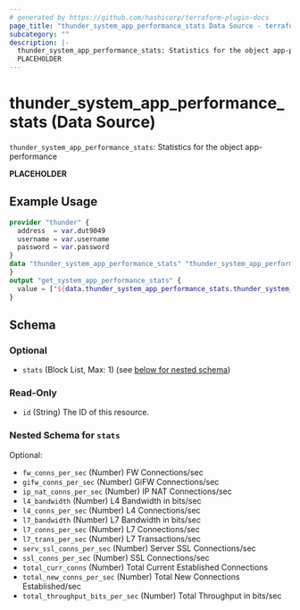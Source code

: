 ```yaml
---
# generated by https://github.com/hashicorp/terraform-plugin-docs
page_title: "thunder_system_app_performance_stats Data Source - terraform-provider-thunder"
subcategory: ""
description: |-
  thunder_system_app_performance_stats: Statistics for the object app-performance
  PLACEHOLDER
---
```


# thunder_system_app_performance_stats (Data Source)

`thunder_system_app_performance_stats`: Statistics for the object app-performance

__PLACEHOLDER__

## Example Usage

```terraform
provider "thunder" {
  address  = var.dut9049
  username = var.username
  password = var.password
}
data "thunder_system_app_performance_stats" "thunder_system_app_performance_stats" {
}
output "get_system_app_performance_stats" {
  value = ["${data.thunder_system_app_performance_stats.thunder_system_app_performance_stats}"]
}
```

<!-- schema generated by tfplugindocs -->
## Schema

### Optional

- `stats` (Block List, Max: 1) (see [below for nested schema](#nestedblock--stats))

### Read-Only

- `id` (String) The ID of this resource.

<a id="nestedblock--stats"></a>
### Nested Schema for `stats`

Optional:

- `fw_conns_per_sec` (Number) FW Connections/sec
- `gifw_conns_per_sec` (Number) GiFW Connections/sec
- `ip_nat_conns_per_sec` (Number) IP NAT Connections/sec
- `l4_bandwidth` (Number) L4 Bandwidth in bits/sec
- `l4_conns_per_sec` (Number) L4 Connections/sec
- `l7_bandwidth` (Number) L7 Bandwidth in bits/sec
- `l7_conns_per_sec` (Number) L7 Connections/sec
- `l7_trans_per_sec` (Number) L7 Transactions/sec
- `serv_ssl_conns_per_sec` (Number) Server SSL Connections/sec
- `ssl_conns_per_sec` (Number) SSL Connections/sec
- `total_curr_conns` (Number) Total Current Established Connections
- `total_new_conns_per_sec` (Number) Total New Connections Established/sec
- `total_throughput_bits_per_sec` (Number) Total Throughput in bits/sec


